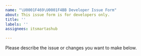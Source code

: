 ```yaml
---
name: "\U0001F469‍\U0001F4BB Developer Issue Form"
about: This issue form is for developers only.
title: ''
labels: ''
assignees: itsmartashub

---
```


Please describe the issue or changes you want to make below.

